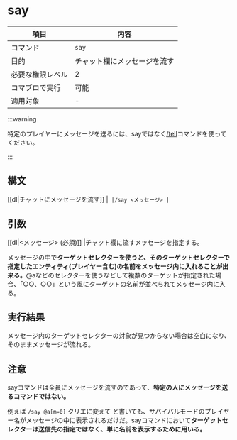 # say

|項目|内容|
|---|---|
|コマンド|`say`|
|目的|チャット欄にメッセージを流す|
|必要な権限レベル|2|
|コマブロで実行|可能|
|適用対象|-|

:::warning

特定のプレイヤーにメッセージを送るには、sayではなく[/tell](/docs/minecraft/reference/command-bedrock/tell)コマンドを使ってください。

:::

## 構文

[[dl|チャットにメッセージを流す]]
|```
|/say <メッセージ>
|```

## 引数

[[dl|<メッセージ> (必須)]]
|チャット欄に流すメッセージを指定する。  
  
メッセージの中で**ターゲットセレクターを使うと、そのターゲットセレクターで指定したエンティティ(プレイヤー含む)の名前をメッセージ内に入れることが出来る。**@aなどのセレクターを使うなどして複数のターゲットが指定された場合、「○○、○○」という風にターゲットの名前が並べられてメッセージ内に入る。

## 実行結果

メッセージ内のターゲットセレクターの対象が見つからない場合は空白になり、そのままメッセージが流れる。 

## 注意

sayコマンドは全員にメッセージを流すのであって、**特定の人にメッセージを送るコマンドではない。**

例えば `/say @a[m=0]` クリエに変えて と書いても、サバイバルモードのプレイヤー名がメッセージの中に表示されるだけだ。sayコマンドにおいて**ターゲットセレクターは送信先の指定ではなく、単に名前を表示するために用いる。**
